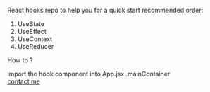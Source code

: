 React hooks repo to help you for a quick start
recommended order:

<ol>
<li>UseState</li>
<li>UseEffect</li>
<li>UseContext</li>
<li>UseReducer</li>
</ol>

How to ?

import the hook component into App.jsx .mainContainer
<br>
<a href="https://ahmed-elshennawy.vercel.app/" target="_blank">contact me</a>
